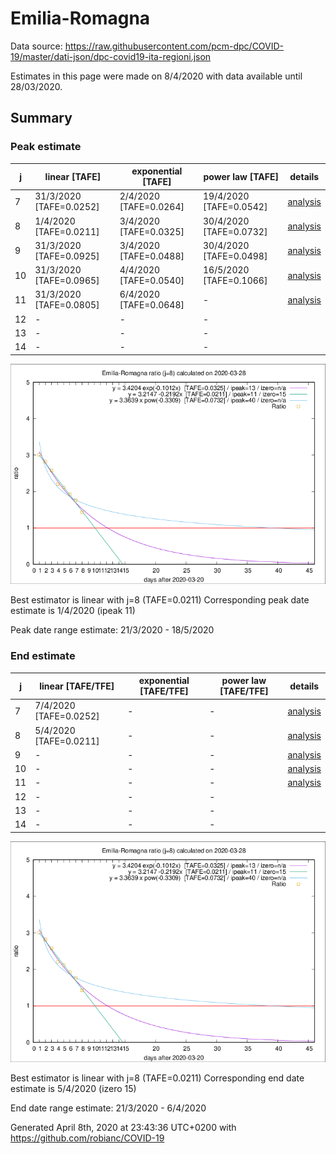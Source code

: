 # Emilia-Romagna


Data source: https://raw.githubusercontent.com/pcm-dpc/COVID-19/master/dati-json/dpc-covid19-ita-regioni.json

Estimates in this page were made on 8/4/2020 with data available until 28/03/2020.


## Summary 

### Peak estimate 
|j|linear [TAFE]|exponential [TAFE]|power law [TAFE]|details|
|---|----|-----------|---------|-------|
|7|31/3/2020 [TAFE=0.0252]|2/4/2020 [TAFE=0.0264]|19/4/2020 [TAFE=0.0542]|[analysis](COVID-19_emilia-romagna_j7_2020-03-28.md)|
|8|1/4/2020 [TAFE=0.0211]|3/4/2020 [TAFE=0.0325]|30/4/2020 [TAFE=0.0732]|[analysis](COVID-19_emilia-romagna_j8_2020-03-28.md)|
|9|31/3/2020 [TAFE=0.0925]|3/4/2020 [TAFE=0.0488]|30/4/2020 [TAFE=0.0498]|[analysis](COVID-19_emilia-romagna_j9_2020-03-28.md)|
|10|31/3/2020 [TAFE=0.0965]|4/4/2020 [TAFE=0.0540]|16/5/2020 [TAFE=0.1066]|[analysis](COVID-19_emilia-romagna_j10_2020-03-28.md)|
|11|31/3/2020 [TAFE=0.0805]|6/4/2020 [TAFE=0.0648]|-|[analysis](COVID-19_emilia-romagna_j11_2020-03-28.md)|
|12|-|-|-||
|13|-|-|-||
|14|-|-|-||

![best peak estimate](COVID-19_emilia-romagna_j8_2020-03-28.png)

Best estimator is linear with j=8 (TAFE=0.0211)
Corresponding peak date estimate is 1/4/2020 (ipeak 11)


Peak date range estimate: 21/3/2020 - 18/5/2020

### End estimate 
|j|linear [TAFE/TFE]|exponential [TAFE/TFE]|power law [TAFE/TFE]|details|
|---|----|-----------|---------|-------|
|7|7/4/2020 [TAFE=0.0252]|-|-|[analysis](COVID-19_emilia-romagna_j7_2020-03-28.md)|
|8|5/4/2020 [TAFE=0.0211]|-|-|[analysis](COVID-19_emilia-romagna_j8_2020-03-28.md)|
|9|-|-|-|[analysis](COVID-19_emilia-romagna_j9_2020-03-28.md)|
|10|-|-|-|[analysis](COVID-19_emilia-romagna_j10_2020-03-28.md)|
|11|-|-|-|[analysis](COVID-19_emilia-romagna_j11_2020-03-28.md)|
|12|-|-|-||
|13|-|-|-||
|14|-|-|-||

![best zero estimate](COVID-19_emilia-romagna_j8_2020-03-28.png)

Best estimator is linear with j=8 (TAFE=0.0211)
Corresponding end date estimate is 5/4/2020 (izero 15)


End date range estimate: 21/3/2020 - 6/4/2020

Generated April 8th, 2020 at 23:43:36 UTC+0200 with https://github.com/robianc/COVID-19
